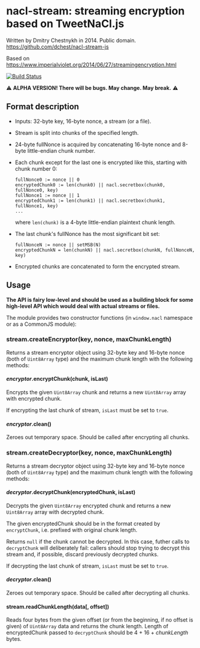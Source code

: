 nacl-stream: streaming encryption based on TweetNaCl.js
=======================================================

Written by Dmitry Chestnykh in 2014. Public domain. 
<https://github.com/dchest/nacl-stream-js>

Based on
<https://www.imperialviolet.org/2014/06/27/streamingencryption.html>

[![Build Status](https://travis-ci.org/dchest/nacl-stream-js.svg?branch=master)
](https://travis-ci.org/dchest/nacl-stream-js)

:warning: **ALPHA VERSION! There will be bugs. May change. May break.** :warning:

Format description
------------------

- Inputs: 32-byte key, 16-byte nonce, a stream (or a file).
- Stream is split into chunks of the specified length.
- 24-byte fullNonce is acquired by concatenating 16-byte nonce and 8-byte
  little-endian chunk number.
- Each chunk except for the last one is encrypted like this, starting with
  chunk number 0:
  ```
  fullNonce0 := nonce || 0
  encryptedChunk0 := len(chunk0) || nacl.secretbox(chunk0, fullNonce0, key)
  fullNonce1 := nonce || 1
  encryptedChunk1 := len(chunk1) || nacl.secretbox(chunk1, fullNonce1, key)
  ...
  ```
  where `len(chunk)` is a 4-byte little-endian plaintext chunk length.

- The last chunk's fullNonce has the most significant bit set:
  ```
  fullNonceN := nonce || setMSB(N)
  encryptedChunkN = len(chunkN) || nacl.secretbox(chunkN, fullNonceN, key)
  ```
- Encrypted chunks are concatenated to form the encrypted stream.

Usage
-----

**The API is fairy low-level and should be used as a building block for some
high-level API which would deal with actual streams or files.**

The module provides two constructor functions (in `window.nacl` namespace or as
a CommonJS module):

### stream.createEncryptor(key, nonce, maxChunkLength)

Returns a stream encryptor object using 32-byte key and 16-byte nonce (both of
`Uint8Array` type) and the maximum chunk length with the following methods:

#### *encryptor*.encryptChunk(chunk, isLast)

Encrypts the given `Uint8Array` chunk and returns a new `Uint8Array` array
with encrypted chunk.

If encrypting the last chunk of stream, `isLast` must be set to `true`.

#### *encryptor*.clean()
 
Zeroes out temporary space. Should be called after encrypting all chunks.

### stream.createDecryptor(key, nonce, maxChunkLength)

Returns a stream decryptor object using 32-byte key and 16-byte nonce (both of
`Uint8Array` type) and the maximum chunk length with the following methods:

#### *decryptor*.decryptChunk(encryptedChunk, isLast)

Decrypts the given `Uint8Array` encrypted chunk and returns a new `Uint8Array`
array with decrypted chunk.

The given encryptedChunk should be in the format created by `encryptChunk`,
i.e. prefixed with original chunk length.

Returns `null` if the chunk cannot be decrypted. In this case, futher
calls to `decryptChunk` will deliberately fail: callers should stop trying
to decrypt this stream and, if possible, discard previously decrypted
chunks.

If decrypting the last chunk of stream, `isLast` must be set to `true`.

#### *decryptor*.clean()
 
Zeroes out temporary space. Should be called after decrypting all chunks.

#### stream.readChunkLength(data[, offset])

Reads four bytes from the given offset (or from the beginning, if no offset is
given) of `Uint8Array` data and returns the chunk length. Length of
encryptedChunk passed to `decryptChunk` should be 4 + 16 + *chunkLength* bytes.

